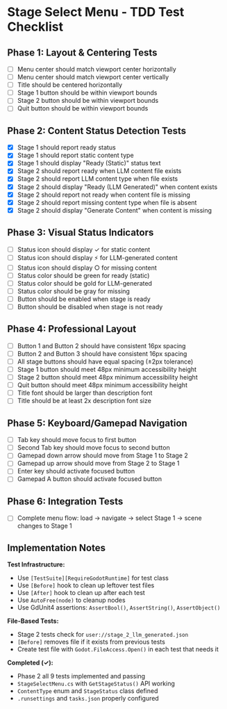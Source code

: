 # Stage Select Menu - TDD Test Checklist

## Phase 1: Layout & Centering Tests

- [ ] Menu center should match viewport center horizontally
- [ ] Menu center should match viewport center vertically
- [ ] Title should be centered horizontally
- [ ] Stage 1 button should be within viewport bounds
- [ ] Stage 2 button should be within viewport bounds
- [ ] Quit button should be within viewport bounds

## Phase 2: Content Status Detection Tests

- [x] Stage 1 should report ready status
- [x] Stage 1 should report static content type
- [x] Stage 1 should display "Ready (Static)" status text
- [x] Stage 2 should report ready when LLM content file exists
- [x] Stage 2 should report LLM content type when file exists
- [x] Stage 2 should display "Ready (LLM Generated)" when content exists
- [x] Stage 2 should report not ready when content file is missing
- [x] Stage 2 should report missing content type when file is absent
- [x] Stage 2 should display "Generate Content" when content is missing

## Phase 3: Visual Status Indicators

- [ ] Status icon should display ✓ for static content
- [ ] Status icon should display ⚡ for LLM-generated content
- [ ] Status icon should display ○ for missing content
- [ ] Status color should be green for ready (static)
- [ ] Status color should be gold for LLM-generated
- [ ] Status color should be gray for missing
- [ ] Button should be enabled when stage is ready
- [ ] Button should be disabled when stage is not ready

## Phase 4: Professional Layout

- [ ] Button 1 and Button 2 should have consistent 16px spacing
- [ ] Button 2 and Button 3 should have consistent 16px spacing
- [ ] All stage buttons should have equal spacing (±2px tolerance)
- [ ] Stage 1 button should meet 48px minimum accessibility height
- [ ] Stage 2 button should meet 48px minimum accessibility height
- [ ] Quit button should meet 48px minimum accessibility height
- [ ] Title font should be larger than description font
- [ ] Title should be at least 2x description font size

## Phase 5: Keyboard/Gamepad Navigation

- [ ] Tab key should move focus to first button
- [ ] Second Tab key should move focus to second button
- [ ] Gamepad down arrow should move from Stage 1 to Stage 2
- [ ] Gamepad up arrow should move from Stage 2 to Stage 1
- [ ] Enter key should activate focused button
- [ ] Gamepad A button should activate focused button

## Phase 6: Integration Tests

- [ ] Complete menu flow: load → navigate → select Stage 1 → scene changes to Stage 1

## Implementation Notes

**Test Infrastructure:**
- Use `[TestSuite][RequireGodotRuntime]` for test class
- Use `[Before]` hook to clean up leftover test files
- Use `[After]` hook to clean up after each test
- Use `AutoFree(node)` to cleanup nodes
- Use GdUnit4 assertions: `AssertBool()`, `AssertString()`, `AssertObject()`

**File-Based Tests:**
- Stage 2 tests check for `user://stage_2_llm_generated.json`
- `[Before]` removes file if it exists from previous tests
- Create test file with `Godot.FileAccess.Open()` in each test that needs it

**Completed (✓):**
- Phase 2 all 9 tests implemented and passing
- `StageSelectMenu.cs` with `GetStageStatus()` API working
- `ContentType` enum and `StageStatus` class defined
- `.runsettings` and `tasks.json` properly configured
